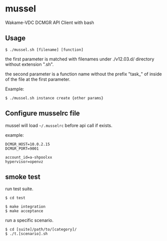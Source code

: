 # mussel

Wakame-VDC DCMGR API Client with bash

## Usage

```
$ ./mussel.sh [filename] [function]
```

the first parameter is matched with filenames under ./v12.03.d/ directory without extension ".sh".

the second parameter is a function name without the prefix "task_" of inside of the file at the first parameter.

Example:
```
$ ./mussel.sh instance create {other params}
```

## Configure musselrc file

mussel will load `~/.musselrc` before api call if exists.

example:
```
DCMGR_HOST=10.0.2.15
DCMGR_PORT=9001

account_id=a-shpoolxx
hypervisor=openvz
```

## smoke test

run test suite.

```
$ cd test

$ make integration
$ make acceptance
```

run a specific scenario.

```
$ cd [suite]/path/to/[category]/
$ ./t.[scenario].sh
```
